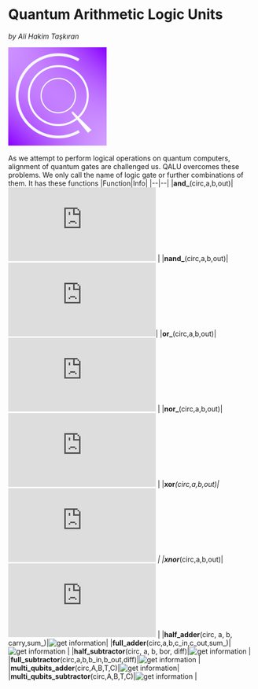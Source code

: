 # Quantum Arithmetic Logic Units
*by Ali Hakim Taşkıran*

<img src="https://github.com/QArchs/QArch/raw/main/main-logo.png" height="200">

   As we attempt to perform logical operations on quantum computers, alignment of quantum gates are challenged us. QALU overcomes these problems. We only call the name of logic gate or further combinations of them.
It has these functions
|Function|Info|
|--|--|
|**and_**(circ,a,b,out)| ![get information](https://github.com/alihakimtaskiran/QALU/blob/main/Docs/Logic%20Gates.MD#and_circabout) |
|**nand_**(circ,a,b,out)|![get information](https://github.com/alihakimtaskiran/QALU/blob/main/Docs/Logic%20Gates.MD#nand_circabout )|
|**or_**(circ,a,b,out)|![get information](https://github.com/alihakimtaskiran/QALU/blob/main/Docs/Logic%20Gates.MD#or_circabout) |
|**nor_**(circ,a,b,out)|![get information](https://github.com/alihakimtaskiran/QALU/blob/main/Docs/Logic%20Gates.MD#nor_circabout) |
|**xor**_(circ,a,b,out)|![get information](https://github.com/alihakimtaskiran/QALU/blob/main/Docs/Logic%20Gates.MD#xor_circabout) |
|**xnor**_(circ,a,b,out)|![get information](https://github.com/alihakimtaskiran/QALU/blob/main/Docs/Logic%20Gates.MD#xnor_circabout) |
|**half_adder**(circ, a, b, carry,sum_)|![get information]()|
|**full_adder**(circ,a,b,c_in,c_out,sum_)|![get information]() |
|**half_subtractor**(circ, a, b, bor, diff)|![get information]() |
|**full_subtractor**(circ,a,b,b_in,b_out,diff)|![get information]() |
|**multi_qubits_adder**(circ,A,B,T,C)|![get information]( )|
|**multi_qubits_subtractor**(circ,A,B,T,C)|![get information]() |
